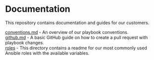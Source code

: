 # Documentation

This repository contains documentation and guides for our customers.

[conventions.md](conventions.md) - An overview of our playbook conventions.  
[github.md](github.md) - A basic GitHub guide on how to create a pull request with playbook changes.  
[roles](roles) - This directory contains a readme for our most commonly used Ansible roles with the available variables.
